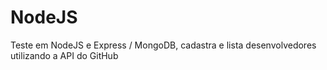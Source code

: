 # NodeJS

Teste em NodeJS e Express / MongoDB, cadastra e lista desenvolvedores utilizando a API do GitHub